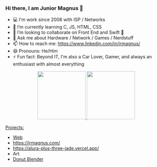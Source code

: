 ### Hi there, I am Junior Magnus 👋


- 💻 I'm work since 2008 with ISP / Networks
- 🌱 I’m currently learning C, JS, HTML, CSS
- 👯 I’m looking to collaborate on Front End and Swift 🍏
- 💬 Ask me about Hardware / Network / Games / Nerdstuff
- 📫 How to reach me: https://www.linkedin.com/in/jrmagnus/
- 😄 Pronouns: He/Him
- ⚡ Fun fact: Beyond IT, I'm also a Car Lover, Gamer, and always an enthusiast with almost everything


<div align="center">
  <a href="https://github.com/jrmagnus">
  <img height="150em" src="https://github-readme-stats.vercel.app/api?username=jrmagnus&show_icons=true&title_color=fcee0c&&text_color=03d8f3&icon_color=ff0800&hide_border=1&bg_color=000000&include_all_commits=true&count_private=true"/>
  <img height="150em" src="https://github-readme-stats.vercel.app/api/top-langs/?username=jrmagnus&layout=compact&langs_count=7&title_color=fcee0c&&text_color=03d8f3&icon_color=ff0800&hide_border=1&bg_color=000000"/>
</div>

Projects:
  - Web
  - https://jrmagnus.com/
  - https://alura-plus-three-jade.vercel.app/
  - Art
  - <a href="https://youtube.com/shorts/wY2GNtTf534?feature=share">Donut Blender</a>
